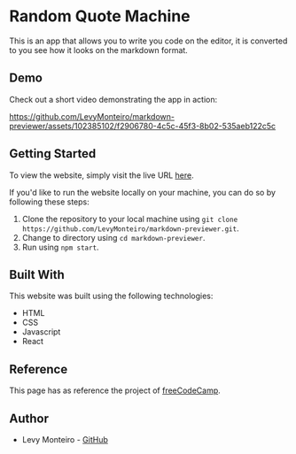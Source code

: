 # Random Quote Machine
This is an app that allows you to write you code on the editor, it is converted to you see how it looks on the markdown format.

## Demo
Check out a short video demonstrating the app in action:


https://github.com/LevyMonteiro/markdown-previewer/assets/102385102/f2906780-4c5c-45f3-8b02-535aeb122c5c


## Getting Started
To view the website, simply visit the live URL <a href="https://markdown-previewer-levymonteiro.vercel.app/" target="_blank">here</a>.

If you'd like to run the website locally on your machine, you can do so by following these steps:
<ol>
<li>Clone the repository to your local machine using <code>git clone https://github.com/LevyMonteiro/markdown-previewer.git</code>.</li>
<li>Change to directory using <code>cd markdown-previewer</code>.</li>
<li>Run using <code>npm start</code>.</li>
</ol>

## Built With
This website was built using the following technologies:
<ul>
<li>HTML</li>
<li>CSS</li>
<li>Javascript</li>
<li>React</li>
</ul>

## Reference
This page has as reference the project of <a href="https://www.freecodecamp.org/learn" target="_blank">freeCodeCamp</a>.

## Author
<ul>
<li>Levy Monteiro - <a href="https://github.com/LevyMonteiro" target="_blank">GitHub</a></li>
</ul>
